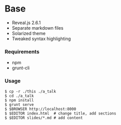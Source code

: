 # Base

- Reveal.js 2.6.1
- Separate markdown files
- Solarized theme
- Tweaked syntax highlighting

### Requirements

- npm
- grunt-cli

### Usage

```
$ cp -r ./this ./a_talk
$ cd ./a_talk
$ npm install
$ grunt serve
$ $BROWSER http://localhost:8000
$ $EDITOR index.html  # change title, add sections
$ $EDITOR slides/*.md # add content
```

